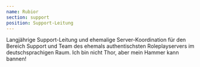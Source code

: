 ```yaml
---
name: Rubior
section: support
position: Support-Leitung
---
```

 Langjährige Support-Leitung und ehemalige Server-Koordination für den Bereich Support und Team des ehemals authentischsten Roleplayservers im deutschsprachigen Raum. Ich bin nicht Thor, aber mein Hammer kann bannen!
